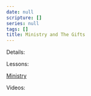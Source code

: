 ```yaml
---
date: null
scripture: []
series: null
tags: []
title: Ministry and The Gifts
---
```



Details:

Lessons:

[Ministry](https://www.evernote.com/shard/s95/sh/ce5283bd-2764-4088-ac26-1375f4ff89a5/e37221311d6581115f6392cc83947240)

Videos: